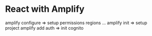 # React with Amplify

amplify configure => setup permissions regions ...
amplify init => setup project
amplify add auth => init cognito
